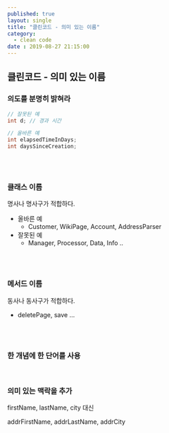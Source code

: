 ```yaml
---
published: true
layout: single
title: "클린코드 - 의미 있는 이름"
category:
  - clean code
date : 2019-08-27 21:15:00
---
```

## 클린코드 - 의미 있는 이름



### 의도를 분명히 밝혀라

```java
// 잘못된 예
int d; // 경과 시간

// 올바른 예
int elapsedTimeInDays;
int daysSinceCreation;
```

<br/><br/>

### 클래스 이름

명사나 명사구가 적합하다.

- 올바른 예
  - Customer, WikiPage, Account, AddressParser
- 잘못된 예
  - Manager, Processor, Data, Info ..

<br/><br/>

### 메서드 이름

동사나 동사구가 적합하다.

- deletePage, save ...

<br/>

<br/>

### 한 개념에 한 단어를 사용

<br/>

### 의미 있는 맥락을 추가

firstName, lastName, city 대신

addrFirstName, addrLastName, addrCity